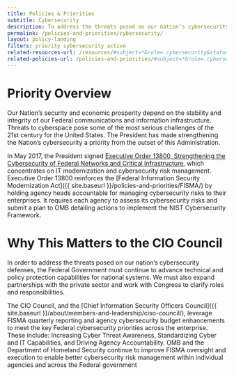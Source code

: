 ```yaml
---
title: Policies & Priorities
subtitle: Cybersecurity
description: To address the threats posed on our nation’s cybersecurity defenses, the Federal Government must continue to advance technical and policy protection capabilities for national systems.
permalink: /policies-and-priorities/cybersecurity/
layout: policy-landing
filters: priority cybersecurity active
related-resources-url: /resources/#subject=*&role=.cybersecurity&status=*
related-policies-url: /policies-and-priorities/#subject=*&role=.cybersecurity&status=*
---
```


# Priority Overview #
Our Nation’s security and economic prosperity depend on the stability and integrity of our Federal communications and information infrastructure. Threats to cyberspace pose some of the most serious challenges of the 21st century for the United States. The President has made strengthening the Nation’s cybersecurity a priority from the outset of this Administration.

In May 2017, the President signed [Executive Order 13800, Strengthening the Cybersecurity of Federal Networks and Critical Infrastructure](https://www.whitehouse.gov/presidential-actions/presidential-executive-order-strengthening-cybersecurity-federal-networks-critical-infrastructure/), which concentrates on IT modernization and cybersecurity risk management. Executive Order 13800 reinforces the [Federal Information Security Modernization Act]({{ site.baseurl }}/policies-and-priorities/FISMA/) by holding agency heads accountable for managing cybersecurity risks to their enterprises. It requires each agency to assess its cybersecurity risks and submit a plan to OMB detailing actions to implement the NIST Cybersecurity Framework.

# Why This Matters to the CIO Council #
In order to address the threats posed on our nation’s cybersecurity defenses, the Federal Government must continue to advance technical and policy protection capabilities for national systems. We must also expand partnerships with the private sector and work with Congress to clarify roles and responsibilities.  

The CIO Council, and the [Chief Information Security Officers Council]({{ site.baseurl }}/about/members-and-leadership/ciso-council/), leverage FISMA quarterly reporting and agency cybersecurity budget enhancements to meet the key Federal cybersecurity priorities across the enterprise. These include: Increasing Cyber Threat Awareness, Standardizing Cyber and IT Capabilities, and Driving Agency Accountability. OMB and the Department of Homeland Security continue to improve FISMA oversight and execution to enable better cybersecurity risk management within individual agencies and across the Federal government
&nbsp;

